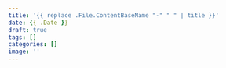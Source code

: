 ```yaml
---
title: '{{ replace .File.ContentBaseName "-" " " | title }}'
date: {{ .Date }}
draft: true
tags: []
categories: []
image: ''
---
```

